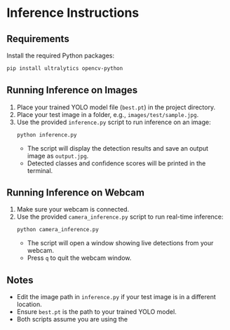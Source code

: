 # Inference Instructions

## Requirements

Install the required Python packages:
```sh
pip install ultralytics opencv-python
```

## Running Inference on Images

1. Place your trained YOLO model file (`best.pt`) in the project directory.
2. Place your test image in a folder, e.g., `images/test/sample.jpg`.
3. Use the provided `inference.py` script to run inference on an image:
    ```sh
    python inference.py
    ```
   - The script will display the detection results and save an output image as `output.jpg`.
   - Detected classes and confidence scores will be printed in the terminal.

## Running Inference on Webcam

1. Make sure your webcam is connected.
2. Use the provided `camera_inference.py` script to run real-time inference:
    ```sh
    python camera_inference.py
    ```
   - The script will open a window showing live detections from your webcam.
   - Press `q` to quit the webcam window.

## Notes

- Edit the image path in `inference.py` if your test image is in a different location.
- Ensure `best.pt` is the path to your trained YOLO model.
- Both scripts assume you are using the
